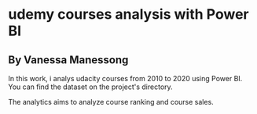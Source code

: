 # udemy courses analysis with Power BI
## By Vanessa Manessong

In this work, i analys udacity courses from 2010 to 2020 using Power BI.
You can find the dataset on the project's directory.

The analytics aims to analyze course ranking and course sales.
